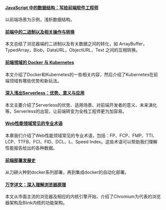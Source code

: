 
#### [JavaScript 中的数据结构：写给前端软件工程师](https://mp.weixin.qq.com/s/EVSHopIZov8KJ-W0JHkLFg)
以前端场景为示例，浅析数据结构。

#### [前端中的二进制以及相关操作与转换](https://mp.weixin.qq.com/s/93hbyHV_mow6RcgPr-5syA)
本文总结了浏览器端的二进制以及有关数据之间的转化，如 ArrayBuffer，TypedArray，Blob，DataURL，ObjectURL，Text 之间的互相转换。

#### [前端领域的 Docker 与 Kubernetes](https://mp.weixin.qq.com/s/pkBrrGtzqyNtdP9IqQBYUQ)
本文介绍了Docker和Kubernetes的一些相关内容，然后介绍了Kubernetes在前端领域有哪些优势和新玩法。

#### [深入浅出Serverless：优势、意义与应用](https://mp.weixin.qq.com/s/geT7x5RG4xhD-Ro1eZvrdg)
本文主要介绍了Serverless的优势、适用场景、对前端开发者的意义、未来演化等。Serverless的出现，让前端转变为全栈工程师更为加容易。

#### [Web性能领域常见的专业术语](https://github.com/berwin/Blog/issues/46)
本章我们介绍了Web性能领域常见的专业术语，包括：FP、FCP、FMP、TTI、LCP、TTFB、FCI、FID、DCL、L、Speed Index。这些术语可以帮助我们理解性能报告给出的各种数据。

#### [前端部署发展史](https://mp.weixin.qq.com/s/T_Uig7XAljyl4E4OjjtdCw)
从刀耕火种到docker系列部署，再到集成docker的自动化部署。

#### [万字详文：深入理解浏览器原理](https://zhuanlan.zhihu.com/p/96986818)
本文从市面主流的浏览器及相应的内核引擎开始，介绍了Chromium为代表的浏览器架构及Blink内核的功能架构。
